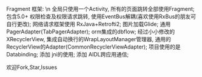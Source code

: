 Fragment 框架: \n
全局只使用一个Activity, 所有的页面跳转全部使用Fragment;
包含5.0+ 权限检查及权限请求跳转, 使用EventBus解耦(喜欢使用RxBus的朋友可自行更改);
网络请求框架使用 RxJava+Retrofti2;
图片加载Glide;
通用PagerAdapter(TabPagerAdapter);
orm集成的dbflow;
经过小小修改的XRecyclerView, 集成自动换行的WrapLayoutManager管理器, 通用的RecyclerView的Adapter(CommonRecyclerViewAdapter);
项目使用的是Databinding;
添加 jni的使用;
添加 AIDL跨应用通信;

欢迎Fork,Star,Issues
